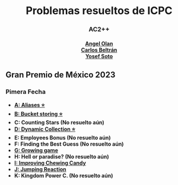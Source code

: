 <div align="center" id="top"><br>
<h1>Problemas resueltos de ICPC</h1>
<h3><b>AC2++<b><br></h3>
<h4>
<a href="https://github.com/AngelOlanC">Angel Olan</a><br>
<a href="https://github.com/CarlosDaniel111">Carlos Beltrán</a><br>
<a href="https://github.com/Yosef-E">Yosef Soto</a><br>
</h4>
</div>

## Gran Premio de México 2023

### Pimera Fecha

- [**A**: Aliases ⭐](https://github.com/Las-Divinas-ICPC/ICPC/blob/main/GPMX23/primera_fecha/A.cpp)
- [**B**: Bucket storing ⭐](https://github.com/Las-Divinas-ICPC/ICPC/blob/main/GPMX23/primera_fecha/B.cpp)
- **C**: Counting Stars (**No resuelto aún**)
- [**D**: Dynamic Collection ⭐](https://github.com/Las-Divinas-ICPC/ICPC/blob/main/GPMX23/primera_fecha/D.cpp)
- **E**: Employees Bonus (**No resuelto aún**)
- **F**: Finding the Best Guess (**No resuelto aún**)
- [**G**: Growing game](https://github.com/Las-Divinas-ICPC/ICPC/blob/main/GPMX23/primera_fecha/G.cpp)
- **H**: Hell or paradise? (**No resuelto aún**)
- [**I**: Improving Chewing Candy](https://github.com/Las-Divinas-ICPC/ICPC/blob/main/GPMX23/primera_fecha/I.cpp)
- [**J**: Jumping Reaction](https://github.com/Las-Divinas-ICPC/ICPC/blob/main/GPMX23/primera_fecha/J.cpp)
- **K**: Kingdom Power C. (**No resuelto aún**)

